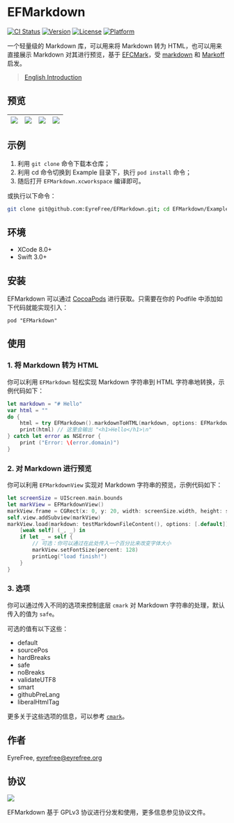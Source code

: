 # EFMarkdown

[![CI Status](http://img.shields.io/travis/EyreFree/EFMarkdown.svg?style=flat)](https://travis-ci.org/EyreFree/EFMarkdown)
[![Version](https://img.shields.io/cocoapods/v/EFMarkdown.svg?style=flat)](http://cocoapods.org/pods/EFMarkdown)
[![License](https://img.shields.io/cocoapods/l/EFMarkdown.svg?style=flat)](http://cocoapods.org/pods/EFMarkdown)
[![Platform](https://img.shields.io/cocoapods/p/EFMarkdown.svg?style=flat)](http://cocoapods.org/pods/EFMarkdown)

一个轻量级的 Markdown 库，可以用来将 Markdown 转为 HTML，也可以用来直接展示 Markdown 对其进行预览，基于 [EFCMark](https://github.com/EyreFree/EFCMark)，受 [markdown](https://github.com/vapor-community/markdown) 和 [Markoff](https://github.com/thoughtbot/Markoff) 启发。

> [English Introduction](https://github.com/EyreFree/EFMarkdown/blob/master/README.md)

## 预览

![](https://raw.githubusercontent.com/EyreFree/EFMarkdown/master/assets/sample1.png)|![](https://raw.githubusercontent.com/EyreFree/EFMarkdown/master/assets/sample2.jpg)|![](https://raw.githubusercontent.com/EyreFree/EFMarkdown/master/assets/sample3.png)|![](https://raw.githubusercontent.com/EyreFree/EFMarkdown/master/assets/sample4.jpg)  
:---------------------:|:---------------------:|:---------------------:|:---------------------:

## 示例

1. 利用 `git clone` 命令下载本仓库；
2. 利用 cd 命令切换到 Example 目录下，执行 `pod install` 命令；
3. 随后打开 `EFMarkdown.xcworkspace` 编译即可。

或执行以下命令：

```bash
git clone git@github.com:EyreFree/EFMarkdown.git; cd EFMarkdown/Example; pod install; open EFMarkdown.xcworkspace
```

## 环境

- XCode 8.0+
- Swift 3.0+

## 安装

EFMarkdown 可以通过 [CocoaPods](http://cocoapods.org) 进行获取。只需要在你的 Podfile 中添加如下代码就能实现引入：

```
pod "EFMarkdown"
```

## 使用

### 1. 将 Markdown 转为 HTML

你可以利用 `EFMarkdown` 轻松实现 Markdown 字符串到 HTML 字符串地转换，示例代码如下：

```swift
let markdown = "# Hello"
var html = ""
do {
    html = try EFMarkdown().markdownToHTML(markdown, options: EFMarkdownOptions.safe)
    print(html) // 这里会输出 "<h1>Hello</h1>\n"
} catch let error as NSError {
    print ("Error: \(error.domain)")
}
```

### 2. 对 Markdown 进行预览

你可以利用 `EFMarkdownView` 实现对 Markdown 字符串的预览，示例代码如下：

```swift
let screenSize = UIScreen.main.bounds
let markView = EFMarkdownView()
markView.frame = CGRect(x: 0, y: 20, width: screenSize.width, height: screenSize.height - 20)
self.view.addSubview(markView)
markView.load(markdown: testMarkdownFileContent(), options: [.default]) {
    [weak self] (_, _) in
    if let _ = self {
        // 可选：你可以通过在此处传入一个百分比来改变字体大小
        markView.setFontSize(percent: 128)
        printLog("load finish!")
    }
}
```

### 3. 选项

你可以通过传入不同的选项来控制底层 `cmark` 对 Markdown 字符串的处理，默认传入的值为 `safe`。

可选的值有以下这些：

* default
* sourcePos
* hardBreaks
* safe
* noBreaks
* validateUTF8
* smart
* githubPreLang
* liberalHtmlTag

更多关于这些选项的信息，可以参考 [`cmark`](https://github.com/github/cmark)。

## 作者

EyreFree, eyrefree@eyrefree.org

## 协议

![](https://www.gnu.org/graphics/gplv3-127x51.png)

EFMarkdown 基于 GPLv3 协议进行分发和使用，更多信息参见协议文件。
